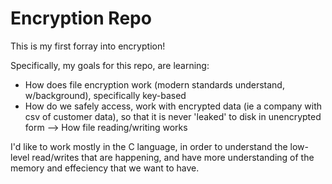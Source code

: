 # Encryption Repo

This is my first forray into encryption!

Specifically, my goals for this repo, are learning:

- How does file encryption work (modern standards understand, w/background), specifically key-based
- How do we safely access, work with encrypted data (ie a company with csv of customer data), so that it is never 'leaked' to disk in unencrypted form --> How file reading/writing works

I'd like to work mostly in the C language, in order to understand the low-level read/writes that are happening, and have more understanding of the memory and effeciency that we want to have.